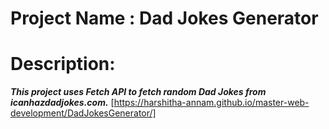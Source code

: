 # Project Name : Dad Jokes Generator
# Description:
***This project uses Fetch API to fetch random Dad Jokes from icanhazdadjokes.com.***
[https://harshitha-annam.github.io/master-web-development/DadJokesGenerator/]
